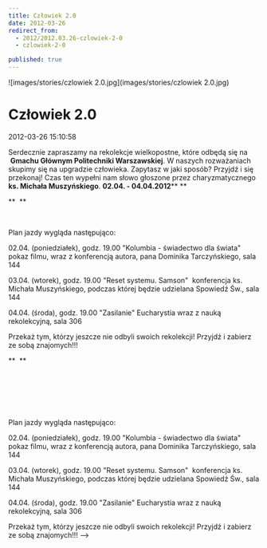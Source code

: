 ```yaml
---
title: Człowiek 2.0
date: 2012-03-26
redirect_from: 
  - 2012/2012.03.26-czlowiek-2-0
  - czlowiek-2-0

published: true
---
```



![images/stories/czlowiek 2.0.jpg](images/stories/czlowiek 2.0.jpg)

# Człowiek 2.0

<time>2012-03-26 15:10:58</time>




Serdecznie zapraszamy na rekolekcje wielkopostne, które odbędą się na &nbsp;**Gmachu Głównym Politechniki Warszawskiej**. W naszych rozważaniach skupimy  się na upgradzie człowieka. Zapytasz w jaki sposób? Przyjdź i się  przekonaj! Czas ten wypełni nam słowo głoszone przez charyzmatycznego  **ks. Michała Muszyńskiego**.
**02.04. - 04.04.2012**** **

<!--{{intro-break}}-->
** &nbsp;**

 
 
 

Plan jazdy wygląda następująco:

02.04.  (poniedziałek), godz. 19.00 "Kolumbia - świadectwo dla świata" pokaz  filmu, wraz z konferencją autora, pana Dominika Tarczyńskiego, sala 144

03.04. (wtorek), godz. 19.00 "Reset systemu. Samson"&nbsp; konferencja ks. Michała Muszyńskiego,  podczas której będzie udzielana Spowiedź Św., sala 144

04.04. (środa), godz. 19.00 "Zasilanie" Eucharystia wraz z nauką rekolekcyjną, sala 306

Przekaż tym, którzy jeszcze nie odbyli swoich rekolekcji!
Przyjdź i zabierz ze sobą znajomych!!!

<!--CONTENT FROM OLD SERVER (jos before 2013): 




Serdecznie zapraszamy na rekolekcje wielkopostne, które odbędą się na &nbsp;**Gmachu Głównym Politechniki Warszawskiej**. W naszych rozważaniach skupimy  się na upgradzie człowieka. Zapytasz w jaki sposób? Przyjdź i się  przekonaj! Czas ten wypełni nam słowo głoszone przez charyzmatycznego  **ks. Michała Muszyńskiego**.


**02.04. - 04.04.2012**** **


<!--{{intro-break}}-->

** &nbsp;**

 


 


 

Plan jazdy wygląda następująco:

02.04.  (poniedziałek), godz. 19.00 "Kolumbia - świadectwo dla świata" pokaz  filmu, wraz z konferencją autora, pana Dominika Tarczyńskiego, sala 144

03.04. (wtorek), godz. 19.00 "Reset systemu. Samson"&nbsp; konferencja ks. Michała Muszyńskiego,  podczas której będzie udzielana Spowiedź Św., sala 144

04.04. (środa), godz. 19.00 "Zasilanie" Eucharystia wraz z nauką rekolekcyjną, sala 306

Przekaż tym, którzy jeszcze nie odbyli swoich rekolekcji!
Przyjdź i zabierz ze sobą znajomych!!!
-->

<!--{{json:{"created_date":"2012-03-26 15:10:58","publish_down":"0000-00-00 00:00:00","id":"1085"}}}-->